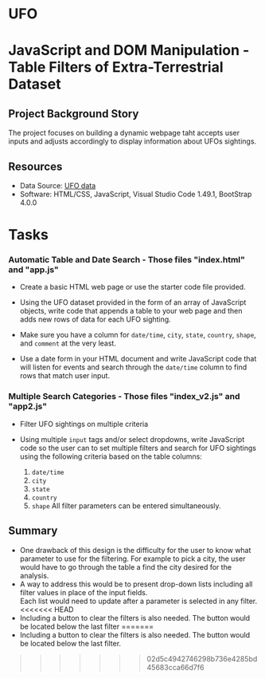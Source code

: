 # UFO
# JavaScript and DOM Manipulation - Table Filters of Extra-Terrestrial Dataset

## Project Background Story

The project focuses on building a dynamic webpage taht accepts user inputs and adjusts accordingly to display information about UFOs sightings.

## Resources
- Data Source: [UFO data](https://github.com/achoav/UFO/blob/main/static/js/data.js)
- Software: HTML/CSS, JavaScript, Visual Studio Code 1.49.1, BootStrap 4.0.0

# Tasks

### Automatic Table and Date Search - Those files "index.html" and "app.js"

* Create a basic HTML web page or use the starter code file provided.

* Using the UFO dataset provided in the form of an array of JavaScript objects, write code that appends a table to your web page and then adds new rows of data for each UFO sighting.

* Make sure you have a column for `date/time`, `city`, `state`, `country`, `shape`, and `comment` at the very least.

* Use a date form in your HTML document and write JavaScript code that will listen for events and search through the `date/time` column to find rows that match user input.

### Multiple Search Categories - Those files "index_v2.js" and "app2.js"

* Filter UFO sightings on multiple criteria

* Using multiple `input` tags and/or select dropdowns, write JavaScript code so the user can to set multiple filters and search for UFO sightings using the following criteria based on the table columns:

  1. `date/time`
  2. `city`
  3. `state`
  4. `country`
  5. `shape`
All filter parameters can be entered simultaneously.

## Summary
- One drawback of this design is the difficulty for the user to know what parameter to use for the filtering. For example to pick a city, the user would have to go through the table a find the city desired for the analysis.
- A way to address this would be to present drop-down lists including all filter values in place of the input fields.<br>
Each list would need to update after a parameter is selected in any filter.
<<<<<<< HEAD
- Including a button to clear the filters is also needed. The button would be located below the last filter
=======
- Including a button to clear the filters is also needed. The button would be located below the last filter.
>>>>>>> 02d5c4942746298b736e4285bd45683cca66d7f6
